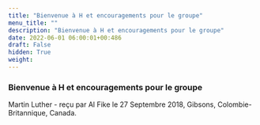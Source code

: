 ```yaml
---
title: "Bienvenue à H et encouragements pour le groupe"
menu_title: ""
description: "Bienvenue à H et encouragements pour le groupe"
date: 2022-06-01 06:00:01+00:486
draft: False
hidden: True
weight:
---
```

### Bienvenue à H et encouragements pour le groupe

Martin Luther - reçu par Al Fike le 27 Septembre 2018, Gibsons, Colombie-Britannique, Canada.



